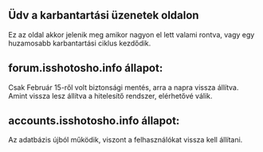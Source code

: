 ## Üdv a karbantartási üzenetek oldalon

Ez az oldal akkor jelenik meg amikor nagyon el lett valami rontva, vagy egy huzamosabb karbantartási ciklus kezdődik.

## forum.isshotosho.info állapot:
Csak Február 15-ről volt biztonsági mentés, arra a napra vissza állítva. Amint vissza lesz állítva a hitelesítő rendszer, elérhetővé válik.

## accounts.isshotosho.info állapot:
Az adatbázis újból működik, viszont a felhasználókat vissza kell állítani.
